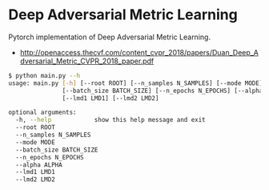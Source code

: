 # Deep Adversarial Metric Learning
Pytorch implementation of Deep Adversarial Metric Learning.

* http://openaccess.thecvf.com/content_cvpr_2018/papers/Duan_Deep_Adversarial_Metric_CVPR_2018_paper.pdf

```bash
$ python main.py --h
usage: main.py [-h] [--root ROOT] [--n_samples N_SAMPLES] [--mode MODE]
               [--batch_size BATCH_SIZE] [--n_epochs N_EPOCHS] [--alpha ALPHA]
               [--lmd1 LMD1] [--lmd2 LMD2]

optional arguments:
  -h, --help            show this help message and exit
  --root ROOT
  --n_samples N_SAMPLES
  --mode MODE
  --batch_size BATCH_SIZE
  --n_epochs N_EPOCHS
  --alpha ALPHA
  --lmd1 LMD1
  --lmd2 LMD2
```
